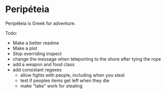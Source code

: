 # Peripéteia

Peripéteia is Greek for adventure.

Todo:
* Make a better readme
* Make a plot
* Stop overriding inspect
* change the message when teleporting to the shore after tying the rope
* add a weapon and food class
* add consistant regexes
	* allow fights with people, including when you steal
	* test if peoples items get left when they die
	* make "take" work for stealing

